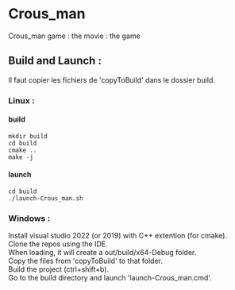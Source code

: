 # Crous_man
Crous_man game : the movie : the game

## Build and Launch : 
Il faut copier les fichiers de 'copyToBuild' dans le dossier build.
### Linux :
#### build
```
mkdir build
cd build
cmake ..
make -j
```
#### launch
```
cd build
./launch-Crous_man.sh
```
### Windows :

Install visual studio 2022 (or 2019) with C++ extention (for cmake).  
Clone the repos using the IDE.  
When loading, it will create a out/build/x64-Debug folder.  
Copy the files from 'copyToBuild' to that folder.  
Build the project (ctrl+shift+b).  
Go to the build directory and launch 'launch-Crous_man.cmd'.  
